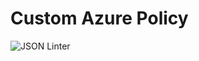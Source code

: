 # Custom Azure Policy

![JSON Linter](https://github.com/globalbao/custom-azure-policy/workflows/Lint%20Code%20Base/badge.svg)
